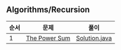## Algorithms/Recursion
|순서|문제|풀이|
|---|---|---|
|1|[The Power Sum](https://www.hackerrank.com/challenges/the-power-sum/problem)|[Solution.java](./The%20Power%20Sum/Solution.java)|